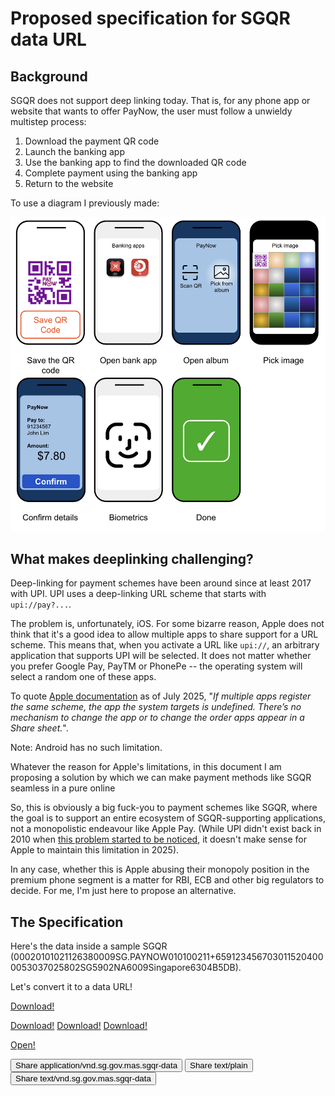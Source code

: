 # Proposed specification for SGQR data URL

## Background

SGQR does not support deep linking today. That is, for any phone app or website that wants to offer PayNow, the user must follow
a unwieldy multistep process:

1. Download the payment QR code
2. Launch the banking app
3. Use the banking app to find the downloaded QR code
4. Complete payment using the banking app
5. Return to the website

To use a diagram I previously made:

![7 steps to pay with PayNow](images/paynow-steps.png)

## What makes deeplinking challenging?

Deep-linking for payment schemes have been around since at least 2017 with
UPI. UPI uses a deep-linking URL scheme that starts with `upi://pay?...`.

The problem is, unfortunately, iOS. For some bizarre reason, Apple does not
think that it's a good idea to allow multiple apps to share support for a URL
scheme. This means that, when you activate a URL like `upi://`, an arbitrary
application that supports UPI will be selected. It does not matter whether you
prefer Google Pay, PayTM or PhonePe -- the operating system will select a random one
of these apps.

To quote [Apple documentation](https://developer.apple.com/documentation/xcode/defining-a-custom-url-scheme-for-your-app) as of July 2025, "_If multiple apps register the same scheme, the app the system targets is undefined. There’s no mechanism to change the app or to change the order apps appear in a Share sheet._".

Note: Android has no such limitation.

Whatever the reason for Apple's limitations, in this document I am proposing a solution
by which we can make payment methods like SGQR seamless in a pure online 

So, this is obviously a big fuck-you to payment schemes like SGQR, where the
goal is to support an entire ecosystem of SGQR-supporting applications, not a
monopolistic endeavour like Apple Pay. (While UPI didn't exist back in 2010 when [this problem started to be noticed](https://stackoverflow.com/questions/3213911/choosing-what-iphone-app-must-open-one-url-schema), it doesn't make sense for
Apple to maintain this limitation in 2025).

In any case, whether this is Apple abusing their monopoly position in the premium
phone segment is a matter for RBI, ECB and other big regulators to decide. For me,
I'm just here to propose an alternative.

## The Specification

Here's the data inside a sample SGQR (00020101021126380009SG.PAYNOW010100211+6591234567030115204000053037025802SG5902NA6009Singapore6304B5DB).

Let's convert it to a data URL!

<a href="data:application/vnd.sg.gov.mas.sgqr-data;base64,MDAwMjAxMDEwMjExMjYzODAwMDlTRy5QQVlOT1cwMTAxMDAyMTErNjU5MTIzNDU2NzAzMDExNTIwNDAwMDA1MzAzNzAyNTgwMlNHNTkwMk5BNjAwOVNpbmdhcG9yZTYzMDRCNURC" download="pay.sgqr">Download!</a>

<a href="data:application/vnd.sg.gov.mas.sgqr-data,00020101021126380009SG.PAYNOW010100211+6594445555030115204000053037025802SG5902NA6009Singapore6304AAAA" download="a1.sgqr">Download!</a>
<a href="data:application/vnd.sg.gov.mas.sgqr-data,00020101021126380009SG.PAYNOW010100211+6595556666030115204000053037025802SG5902NA6009Singapore6304BBBB" download="b1.sgqr">Download!</a>
<a href="data:application/vnd.sg.gov.mas.sgqr-data,00020101021126380009SG.PAYNOW010100211+6597778888030115204000053037025802SG5902NA6009Singapore6304CCCC" download="c1.sgqr">Download!</a>

<a href="data:application/vnd.sg.gov.mas.sgqr-data;base64,MDAwMjAxMDEwMjExMjYzODAwMDlTRy5QQVlOT1cwMTAxMDAyMTErNjU5MTIzNDU2NzAzMDExNTIwNDAwMDA1MzAzNzAyNTgwMlNHNTkwMk5BNjAwOVNpbmdhcG9yZTYzMDRCNURC">Open!</a>

<script>

function shareSomething(mimeType) {
    // Generate a random 8-digit number starting with 8 or 9 to simulate a phone number
    const randomNumber = Math.floor(80000000 + Math.random() * 20000000);

    const dataText = `00020101021126380009SG.PAYNOW010100211+65${randomNumber}030115204000053037025802SG5902NA6009Singapore6304CCCC`
    const buf = new TextEncoder().encode(dataText)

    const file = new File(
        [buf],
        `payment_to_${randomNumber}.sgqr`,
        {
            type: mimeType
        }
    )

    navigator.share({
        files: [file]
    })
}

</script>

<button onclick="shareSomething('application/vnd.sg.gov.mas.sgqr-data')">
Share application/vnd.sg.gov.mas.sgqr-data
</button>

<button onclick="shareSomething('text/plain')">
Share text/plain
</button>

<button onclick="shareSomething('text/vnd.sg.gov.mas.sgqr-data')">
Share text/vnd.sg.gov.mas.sgqr-data
</button>
